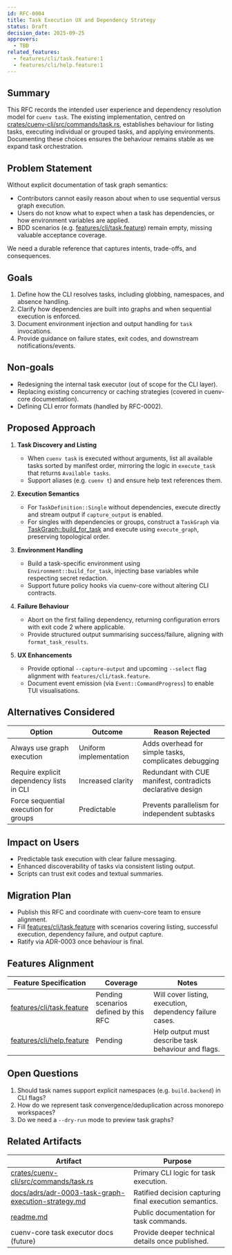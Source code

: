 ```yaml
---
id: RFC-0004
title: Task Execution UX and Dependency Strategy
status: Draft
decision_date: 2025-09-25
approvers:
  - TBD
related_features:
  - features/cli/task.feature:1
  - features/cli/help.feature:1
---
```


## Summary

This RFC records the intended user experience and dependency resolution model for `cuenv task`. The existing implementation, centred on [crates/cuenv-cli/src/commands/task.rs](crates/cuenv-cli/src/commands/task.rs:10), establishes behaviour for listing tasks, executing individual or grouped tasks, and applying environments. Documenting these choices ensures the behaviour remains stable as we expand task orchestration.

## Problem Statement

Without explicit documentation of task graph semantics:

- Contributors cannot easily reason about when to use sequential versus graph execution.
- Users do not know what to expect when a task has dependencies, or how environment variables are applied.
- BDD scenarios (e.g. [features/cli/task.feature](features/cli/task.feature:1)) remain empty, missing valuable acceptance coverage.

We need a durable reference that captures intents, trade-offs, and consequences.

## Goals

1. Define how the CLI resolves tasks, including globbing, namespaces, and absence handling.
2. Clarify how dependencies are built into graphs and when sequential execution is enforced.
3. Document environment injection and output handling for `task` invocations.
4. Provide guidance on failure states, exit codes, and downstream notifications/events.

## Non-goals

- Redesigning the internal task executor (out of scope for the CLI layer).
- Replacing existing concurrency or caching strategies (covered in cuenv-core documentation).
- Defining CLI error formats (handled by RFC-0002).

## Proposed Approach

1. **Task Discovery and Listing**

   - When `cuenv task` is executed without arguments, list all available tasks sorted by manifest order, mirroring the logic in `execute_task` that returns `Available tasks`.
   - Support aliases (e.g. `cuenv t`) and ensure help text references them.

2. **Execution Semantics**

   - For `TaskDefinition::Single` without dependencies, execute directly and stream output if `capture_output` is enabled.
   - For singles with dependencies or groups, construct a `TaskGraph` via [TaskGraph::build_for_task](crates/cuenv-cli/src/commands/task.rs:92) and execute using `execute_graph`, preserving topological order.

3. **Environment Handling**

   - Build a task-specific environment using `Environment::build_for_task`, injecting base variables while respecting secret redaction.
   - Support future policy hooks via cuenv-core without altering CLI contracts.

4. **Failure Behaviour**

   - Abort on the first failing dependency, returning configuration errors with exit code 2 where applicable.
   - Provide structured output summarising success/failure, aligning with `format_task_results`.

5. **UX Enhancements**
   - Provide optional `--capture-output` and upcoming `--select` flag alignment with `features/cli/task.feature`.
   - Document event emission (via `Event::CommandProgress`) to enable TUI visualisations.

## Alternatives Considered

| Option                                   | Outcome                | Reason Rejected                                             |
| ---------------------------------------- | ---------------------- | ----------------------------------------------------------- |
| Always use graph execution               | Uniform implementation | Adds overhead for simple tasks, complicates debugging       |
| Require explicit dependency lists in CLI | Increased clarity      | Redundant with CUE manifest, contradicts declarative design |
| Force sequential execution for groups    | Predictable            | Prevents parallelism for independent subtasks               |

## Impact on Users

- Predictable task execution with clear failure messaging.
- Enhanced discoverability of tasks via consistent listing output.
- Scripts can trust exit codes and textual summaries.

## Migration Plan

- Publish this RFC and coordinate with cuenv-core team to ensure alignment.
- Fill [features/cli/task.feature](features/cli/task.feature:1) with scenarios covering listing, successful execution, dependency failure, and output capture.
- Ratify via ADR-0003 once behaviour is final.

## Features Alignment

| Feature Specification                                    | Coverage                              | Notes                                                    |
| -------------------------------------------------------- | ------------------------------------- | -------------------------------------------------------- |
| [features/cli/task.feature](features/cli/task.feature:1) | Pending scenarios defined by this RFC | Will cover listing, execution, dependency failure cases. |
| [features/cli/help.feature](features/cli/help.feature:1) | Pending                               | Help output must describe task behaviour and flags.      |

## Open Questions

1. Should task names support explicit namespaces (e.g. `build.backend`) in CLI flags?
2. How do we represent task convergence/deduplication across monorepo workspaces?
3. Do we need a `--dry-run` mode to preview task graphs?

## Related Artifacts

| Artifact                                                                                                     | Purpose                                                |
| ------------------------------------------------------------------------------------------------------------ | ------------------------------------------------------ |
| [crates/cuenv-cli/src/commands/task.rs](crates/cuenv-cli/src/commands/task.rs:10)                            | Primary CLI logic for task execution.                  |
| [docs/adrs/adr-0003-task-graph-execution-strategy.md](docs/adrs/adr-0003-task-graph-execution-strategy.md:1) | Ratified decision capturing final execution semantics. |
| [readme.md](readme.md:248)                                                                                   | Public documentation for task commands.                |
| cuenv-core task executor docs (future)                                                                       | Provide deeper technical details once published.       |
